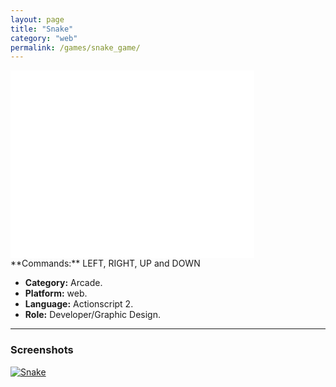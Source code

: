 ```yaml
---
layout: page
title: "Snake"
category: "web"
permalink: /games/snake_game/
---
```


<iframe class="flashtime" src="{{site.baseurl}}/others/swfs/snake_game.swf" height="300" width="390" frameborder="0" scrolling="no" noresize="noresize"></iframe>
**Commands:** LEFT, RIGHT, UP and DOWN

+ **Category:** Arcade.
+ **Platform:** web.
+ **Language:** Actionscript 2.
+ **Role:** Developer/Graphic Design.

* * *

### Screenshots

[![Snake]({{site.baseurl}}/images/screenshots/game_snake_game.png)]({{site.baseurl}}/images/screenshots/game_snake_game.png)
